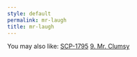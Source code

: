 ```yaml
---
style: default
permalink: mr-laugh
title: mr-laugh
---
```

You may also like:
[SCP-1795](http://scp-wiki.net/scp-1795)
[9. Mr. Clumsy](http://scp-wiki.net/9-mr-clumsy)